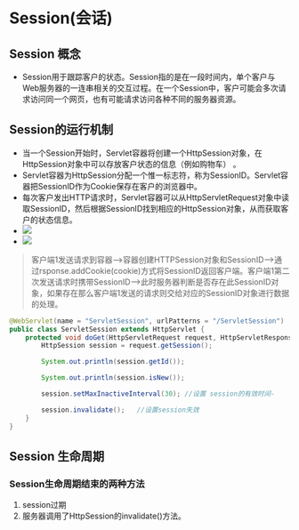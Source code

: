 # Session(会话)
## Session 概念
- Session用于跟踪客户的状态。Session指的是在一段时间内，单个客户与Web服务器的一连串相关的交互过程。在一个Session中，客户可能会多次请求访问同一个网页，也有可能请求访问各种不同的服务器资源。
## Session的运行机制
- 当一个Session开始时，Servlet容器将创建一个HttpSession对象，在HttpSession对象中可以存放客户状态的信息（例如购物车） 。
- Servlet容器为HttpSession分配一个惟一标志符，称为SessionID。Servlet容器把SessionID作为Cookie保存在客户的浏览器中。
- 每次客户发出HTTP请求时，Servlet容器可以从HttpServletRequest对象中读取SessionID，然后根据SessionID找到相应的HttpSession对象，从而获取客户的状态信息。
- ![](http://cloudnotes.nos-eastchina1.126.net/20190214035643-559773.jpg)
- ![](http://cloudnotes.nos-eastchina1.126.net/20190214040701-334131.jpg)
> 客户端1发送请求到容器-->容器创建HTTPSession对象和SessionID-->通过rsponse.addCookie(cookie)方式将SessionID返回客户端。客户端1第二次发送请求时携带SessionID-->此时服务器判断是否存在此SessionID对象，如果存在那么客户端1发送的请求则交给对应的SessionID对象进行数据的处理。
```java
@WebServlet(name = "ServletSession", urlPatterns = "/ServletSession")
public class ServletSession extends HttpServlet {
    protected void doGet(HttpServletRequest request, HttpServletResponse response) throws ServletException, IOException {
        HttpSession session = request.getSession();

        System.out.println(session.getId());

        System.out.println(session.isNew());

        session.setMaxInactiveInterval(30); //设置 session的有效时间-

        session.invalidate();   //设置session失效
    }
}
```
## Session 生命周期
### Session生命周期结束的两种方法
1. session过期
2. 服务器调用了HttpSession的invalidate()方法。























